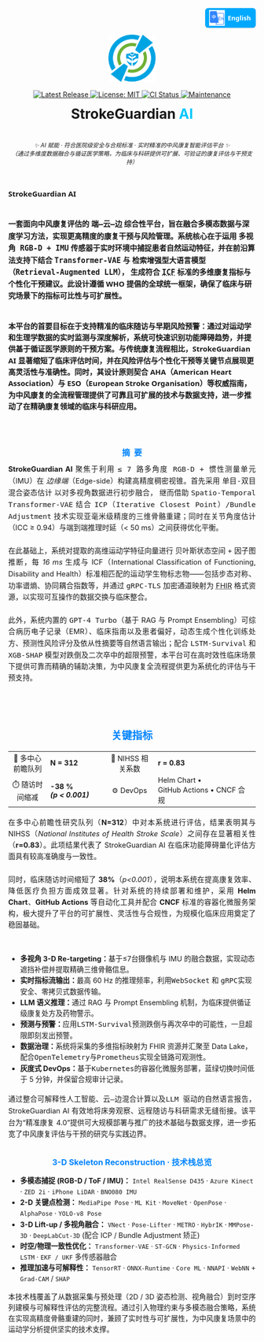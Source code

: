 <!-- 
════════════════════════════════════════════════════════════
  StrokeGuardian AI · README Hero (single-logo | fully-polished)
═════════════════════════════════════════════════════════════════
-->

<!-- ——— Language Switch (top-right) ——— -->
<!-- ========= Language Switch ========= -->
<p align="right" style="margin-top:0;">
  <a href="README.zh-CN.md"
     title="Switch to Simplified Chinese"
     style="
       display:inline-flex;
       align-items:center;
       gap:6px;
       padding:4px 10px 4px 8px;
       font:600 13px/1 'Segoe UI',Roboto,'Helvetica Neue',Arial,sans-serif;
       color:#fff;
       background:#00a9ff;
       border-radius:6px;
       text-decoration:none;
       box-shadow:0 1px 2px rgba(0,0,0,.15);
     ">
    <img src="docs/assets/lang-en.png" alt="🌐" width="32" height="32">
    English
  </a>
</p>

<!-- ——— Logo ——— -->
<p align="center">
  <img src="docs/logo.png" width="96" height="96" alt="StrokeGuardian AI Logo"/>
</p>

<!-- ——— Badge Row ——— -->
<p align="center">

  <!-- Release -->
  <a href="https://github.com/YourOrg/StrokeGuardianAI/releases" title="Latest stable release">
    <img
      alt="Latest Release"
      src="https://img.shields.io/github/v/release/YourOrg/StrokeGuardianAI?label=Release&labelColor=0084ff&color=00c7ff&style=flat-square">
  </a>

  <!-- License -->
  <a href="https://github.com/YourOrg/StrokeGuardianAI/blob/main/LICENSE" title="MIT License">
    <img
      alt="License: MIT"
      src="https://img.shields.io/github/license/YourOrg/StrokeGuardianAI?label=License&labelColor=0084ff&color=00c7ff&style=flat-square">
  </a>

  <!-- CI -->
  <a href="https://github.com/YourOrg/StrokeGuardianAI/actions/workflows/ci.yml" title="Continuous Integration status">
    <img
      alt="CI Status"
      src="https://img.shields.io/github/actions/workflow/status/YourOrg/StrokeGuardianAI/ci.yml?branch=main&label=CI&labelColor=0084ff&color=00c7ff&style=flat-square">
  </a>

  <!-- Maintenance -->
  <a href="https://github.com/YourOrg/StrokeGuardianAI/graphs/commit-activity" title="Commit activity (past 12 months)">
    <img
      alt="Maintenance"
      src="https://img.shields.io/badge/maintenance-yes-00c7ff?labelColor=0084ff&style=flat-square">
  </a>

</p>

<!-- ——— Title ——— -->
<h1 align="center" style="margin:0.4em 0 0.2em 0;">
  StrokeGuardian&nbsp;<span style="color:#00c7ff;">AI</span>
</h1>

<br>

<!-- ——— Tagline ——— -->
<p align="center">
  <i><small>
    ✨ AI 赋能 · 符合医院级安全与合规标准 · 实时精准的中风康复智能评估平台 ✨
    <br>
    <span style="font-weight:normal;">
      （通过多维度数据融合与循证医学策略，为临床与科研提供可扩展、可验证的康复评估与干预支持）
    </span>
  </small></i>
</p>

<br>

<!-- ——— Elevator Pitch ——— -->
<div style="
  max-width:760px;
  margin-top:1em;
  line-height:1.8;
  font:600 15px/1.56 'Segoe UI', Roboto, 'Helvetica Neue', Arial, sans-serif;
">
  <strong>StrokeGuardian AI</strong><br><br>

  一套面向中风康复评估的
  <kbd>端—云—边</kbd>
  综合性平台，旨在融合多模态数据与深度学习方法，实现更高精度的康复干预与风险管理。系统核心在于运用
  <kbd>多视角 RGB-D + IMU</kbd>
  传感器于实时环境中捕捉患者自然运动特征，并在前沿算法支持下结合
  <kbd>Transformer-VAE</kbd>
  与
  <kbd>检索增强型大语言模型（Retrieval-Augmented LLM）</kbd>，
  生成符合
  <abbr title="International Classification of Functioning, Disability and Health, WHO 2001"><kbd>ICF</kbd></abbr>
  标准的多维康复指标与个性化干预建议。此设计遵循 WHO 提倡的全球统一框架，确保了临床与研究场景下的指标可比性与可扩展性。<br><br>

  本平台的首要目标在于支持精准的临床随访与早期风险预警：通过对运动学和生理学数据的实时监测与深度解析，系统可快速识别功能障碍趋势，并提供基于循证医学原则的干预方案。与传统康复流程相比，StrokeGuardian AI 显著缩短了临床评估时间，并在风险评估与个性化干预等关键节点展现更高灵活性与准确性。同时，其设计原则契合 AHA（American Heart Association）与 ESO（European Stroke Organisation）等权威指南，为中风康复的全流程管理提供了可靠且可扩展的技术与数据支持，进一步推动了在精确康复领域的临床与科研应用。
</div>

<br>

<!-- ———  A B S T R A C T  ——— -->
<h3 id="abstract" align="center" style="margin:2.2em 0 0.7em;color:#0084ff;">摘 要</h3>

<div style="text-align:justify;font-size:14.6px;line-height:1.58; margin-bottom:2em;">
  <strong>StrokeGuardian AI</strong> 聚焦于利用 <kbd>≤ 7 路多角度 RGB-D + 惯性测量单元</kbd>（IMU）在
  <em>边缘端</em>（Edge-side）构建高精度稠密视锥。首先采用 <kbd>单目-双目混合姿态估计</kbd> 以对多视角数据进行初步融合，
  继而借助 <kbd>Spatio-Temporal Transformer-VAE</kbd> 结合 <kbd>ICP（Iterative Closest Point）/Bundle Adjustment</kbd>
  技术实现亚毫米级精度的三维骨骼重建；同时在关节角度估计（ICC ≥ 0.94）与端到端推理时延（&lt; 50 ms）之间获得优化平衡。<br><br>
  在此基础上，系统对提取的高维运动学特征向量进行 <kbd>贝叶斯状态空间</kbd> + <kbd>因子图</kbd> 推断，每
  <em>16 ms</em> 生成与 ICF（International Classification of Functioning, Disability and Health）标准相匹配的运动学生物标志物——包括步态对称、功率谱熵、协同耦合指数等，并通过
  <kbd>gRPC-TLS</kbd> 加密通道映射为 <abbr title="HL7 Fast Healthcare Interoperability Resources">FHIR</abbr> 格式资源，以实现可互操作的数据交换与临床整合。<br><br>
  此外，系统内置的 <kbd>GPT-4 Turbo</kbd>（基于 RAG 与 Prompt Ensembling）可综合病历电子记录（EMR）、临床指南以及患者偏好，动态生成个性化训练处方、预测性风险评分及依从性摘要等自然语言输出；配合
  <kbd>LSTM-Survival</kbd> 和 <kbd>XGB-SHAP</kbd> 模型对跌倒及二次卒中的超限预警，本平台可在高时效性临床场景下提供可靠而精确的辅助决策，为中风康复全流程提供更为系统化的评估与干预支持。
</div>

<br>

<!-- ———  Key Metrics  ——— -->
<h2 id="key-metrics" align="center" style="margin:2em 0 0.7em;color:#0084ff;">关键指标</h2>

<table align="center" style="margin:1.3em auto;font-size:14.5px;">
  <tr>
    <td align="center">👥 多中心前瞻队列</td>
    <td><b>N&nbsp;=&nbsp;312</b></td>
    <td align="center">🔗 NIHSS 相关系数</td>
    <td><b>r&nbsp;=&nbsp;0.83</b></td>
  </tr>
  <tr>
    <td align="center">⏱️ 随访时间缩减</td>
    <td><b>-38 % <i>(p&nbsp;&lt;&nbsp;0.001)</i></b></td>
    <td align="center">⚙️ DevOps</td>
    <td>Helm&nbsp;Chart • GitHub&nbsp;Actions • CNCF&nbsp;合规</td>
  </tr>
</table>

<p style="text-align:justify; margin-top:1em; font-size:14.5px; line-height:1.6;">
  在多中心前瞻性研究队列（<b>N=312</b>）中对本系统进行评估，结果表明其与 
  NIHSS（<em>National Institutes of Health Stroke Scale</em>）之间存在显著相关性（<b>r=0.83</b>）。此项结果代表了 
  StrokeGuardian AI 在临床功能障碍量化评估方面具有较高准确度与一致性。<br><br>
  同时，临床随访时间缩短了 <b>38%</b>（<i>p&lt;0.001</i>），说明本系统在提高康复效率、降低医疗负担方面成效显著。针对系统的持续部署和维护，采用 
  <b>Helm Chart</b>、<b>GitHub Actions</b> 等自动化工具并配合 
  <b>CNCF</b> 标准的容器化微服务架构，极大提升了平台的可扩展性、灵活性与合规性，为规模化临床应用奠定了稳固基础。
</p>

<br>

<!-- ———  Feature Matrix  ——— -->
<div style="max-width:760px;margin:0 auto;font-size:14.4px;line-height:1.55;"> <ul> <li><b>多视角 3-D Re-targeting：</b>基于≤7台摄像机与 IMU 的融合数据，实现动态遮挡补偿并提取精确三维骨骼信息。</li> <li><b>实时指标流输出：</b>最高 60 Hz 的推理频率，利用<kbd>WebSocket</kbd> 和 <kbd>gRPC</kbd>实现安全、零拷贝式数据传输。</li> <li><b>LLM 语义推理：</b>通过 RAG 与 Prompt Ensembling 机制，为临床提供循证级康复处方及药物警示。</li> <li><b>预测与预警：</b>应用<kbd>LSTM-Survival</kbd>预测跌倒与再次卒中的可能性，一旦超限即刻发出预警。</li> <li><b>数据治理：</b>系统将采集的多维指标映射为 FHIR 资源并汇聚至 Data Lake，配合<kbd>OpenTelemetry</kbd>与<kbd>Prometheus</kbd>实现全链路可观测性。</li> <li><b>灰度式 DevOps：</b>基于<kbd>Kubernetes</kbd>的容器化微服务部署，蓝绿切换时间低于 5 分钟，并保留合规审计记录。</li> </ul> </div> <p style="text-align:justify;margin-top:1.15em;font-size:14.5px;line-height:1.6;"> 通过整合<kbd>可解释性人工智能</kbd>、<kbd>云—边混合计算</kbd>以及<kbd>LLM 驱动的自然语言报告</kbd>，StrokeGuardian AI 有效地将床旁观察、远程随访与科研需求无缝衔接。该平台为“精准康复 4.0”提供可大规模部署与推广的技术基础与数据支撑，进一步拓宽了中风康复评估与干预的研究与实践边界。 </p>

<!-- ——— 3-D Skeleton Tech Stack ——— -->
<h3 align="center" style="color:#0084ff;margin-top:2em;">3-D Skeleton Reconstruction · 技术栈总览</h3>
<div style="max-width:760px;margin:0 auto;font-size:14.3px;line-height:1.55;"> <ul> <li><b>多模态捕捉 (RGB-D / ToF / IMU)：</b> <code>Intel RealSense D435</code> · <code>Azure Kinect</code> · <code>ZED 2i</code> · <code>iPhone LiDAR</code> · <code>BNO080 IMU</code></li> <li><b>2-D 关键点检测：</b> <code>MediaPipe Pose</code> · <code>ML Kit</code> · <code>MoveNet</code> · <code>OpenPose</code> · <code>AlphaPose</code> · <code>YOLO-v8 Pose</code></li> <li><b>3-D Lift-up / 多视角融合：</b> <code>VNect</code> · <code>Pose-Lifter</code> · <code>METRO</code> · <code>HybrIK</code> · <code>MMPose-3D</code> · <code>DeepLabCut-3D</code> (配合 ICP / Bundle Adjustment 矫正)</li> <li><b>时空/物理一致性优化：</b> <code>Transformer-VAE</code> · <code>ST-GCN</code> · <code>Physics-Informed LSTM</code> · <code>EKF / UKF</code> 多传感器融合</li> <li><b>推理加速与可解释性：</b> <code>TensorRT</code> · <code>ONNX-Runtime</code> · <code>Core ML</code> · <code>NNAPI</code> · <code>WebNN</code> + <code>Grad-CAM</code> / <code>SHAP</code></li> </ul> </div> <p style="text-align:justify;font-size:14.3px;line-height:1.55;"> 本技术栈覆盖了从数据采集与预处理（2D / 3D 姿态检测、视角融合）到时空序列建模与可解释性评估的完整流程。通过引入物理约束与多模态融合策略，系统在实现高精度骨骼重建的同时，兼顾了实时性与可扩展性，为中风康复场景中的运动学分析提供坚实的技术支撑。 </p>

